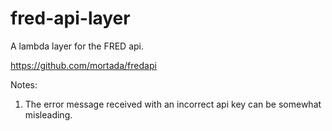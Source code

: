 # fred-api-layer
A lambda layer for the FRED api.

https://github.com/mortada/fredapi


Notes:

1. The error message received with an incorrect api key can be somewhat misleading.
